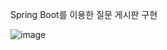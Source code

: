 Spring Boot를 이용한 질문 게시판 구현

![image](https://github.com/wlghd5524/sbb/assets/42297867/b30608d3-90ab-4a28-a610-ec995bb366c6)

